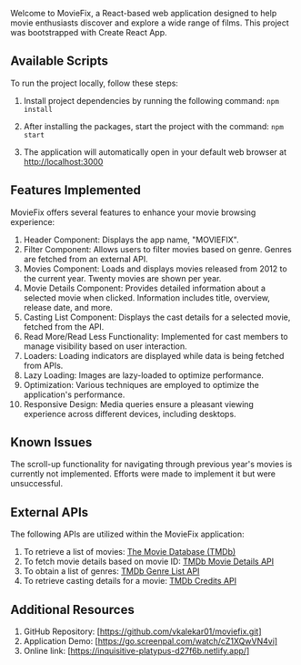 Welcome to MovieFix, a React-based web application designed to help movie enthusiasts discover and explore a wide range of films. This project was bootstrapped with Create React App.

## Available Scripts

To run the project locally, follow these steps:

1. Install project dependencies by running the following command:
   `npm install`

2. After installing the packages, start the project with the command:
   `npm start`

3. The application will automatically open in your default web browser at [http://localhost:3000](http://localhost:3000.)

## Features Implemented

MovieFix offers several features to enhance your movie browsing experience:

1. Header Component: Displays the app name, "MOVIEFIX".
2. Filter Component: Allows users to filter movies based on genre. Genres are fetched from an external API.
3. Movies Component: Loads and displays movies released from 2012 to the current year. Twenty movies are shown per year.
4. Movie Details Component: Provides detailed information about a selected movie when clicked. Information includes title, overview, release date, and more.
5. Casting List Component: Displays the cast details for a selected movie, fetched from the API.
6. Read More/Read Less Functionality: Implemented for cast members to manage visibility based on user interaction.
7. Loaders: Loading indicators are displayed while data is being fetched from APIs.
8. Lazy Loading: Images are lazy-loaded to optimize performance.
9. Optimization: Various techniques are employed to optimize the application's performance.
10. Responsive Design: Media queries ensure a pleasant viewing experience across different devices, including desktops.

## Known Issues

The scroll-up functionality for navigating through previous year's movies is currently not implemented. Efforts were made to implement it but were unsuccessful.

## External APIs

The following APIs are utilized within the MovieFix application:

1. To retrieve a list of movies: [The Movie Database (TMDb)](https://api.themoviedb.org/3/discover/movie)
2. To fetch movie details based on movie ID: [TMDb Movie Details API](https://api.themoviedb.org/3/movie/{movie_id})
3. To obtain a list of genres: [TMDb Genre List API](https://api.themoviedb.org/3/genre/movie/list)
4. To retrieve casting details for a movie: [TMDb Credits API](https://api.themoviedb.org/3/movie/{movie_id}/credits)

## Additional Resources

1. GitHub Repository: [https://github.com/vkalekar01/moviefix.git]
2. Application Demo: [https://go.screenpal.com/watch/cZ1XQwVN4vi]
3. Online link: [https://inquisitive-platypus-d27f6b.netlify.app/]
